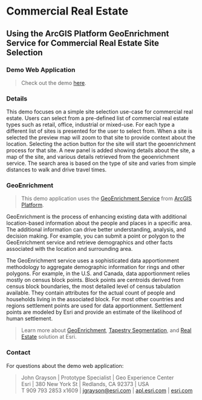 # Commercial Real Estate

## Using the ArcGIS Platform GeoEnrichment Service for Commercial Real Estate Site Selection

### Demo Web Application

> Check out the demo [here](https://apl.bd.esri.com/CommercialRealEstate/index.html).

### Details

This demo focuses on a simple site selection use-case for commercial real estate. Users can select from a pre-defined list of commercial
real estate types such as retail, office, industrial or mixed-use. For each type a different list of sites is presented for the user to
select from. When a site is selected the preview map will zoom to that site to provide context about the location. Selecting the action
button for the site will start the geoenrichment process for that site. A new panel is added showing details about the site, a map of 
the site, and various details retrieved from the geoenrichment service. The search area is based on the type of site and varies from 
simple distances to walk and drive travel times. 

### GeoEnrichment

> This demo application uses the [GeoEnrichment Service](https://developers.arcgis.com/documentation/mapping-apis-and-services/demographics/services/geoenrichment-service/) from [ArcGIS Platform](https://developers.arcgis.com/documentation/mapping-apis-and-services/arcgis-platform/).

GeoEnrichment is the process of enhancing existing data with additional location-based information about the people and places in a specific area.
The additional information can drive better understanding, analysis, and decision making. For example, you can submit a point or polygon to the 
GeoEnrichment service and retrieve demographics and other facts associated with the location and surrounding area.

The GeoEnrichment service uses a sophisticated data apportionment methodology to aggregate demographic information for rings and other polygons.
For example, in the U.S. and Canada, data apportionment relies mostly on census block points. Block points are centroids derived from census block
boundaries, the most detailed level of census tabulation available. They contain attributes for the actual count of people and households living in
the associated block. For most other countries and regions settlement points are used for data apportionment. Settlement points are modeled by Esri
and provide an estimate of the likelihood of human settlement.

> Learn more about [GeoEnrichment](https://www.esri.com/en-us/arcgis/products/arcgis-platform/services/geoenrichment), [Tapestry Segmentation](https://storymaps.arcgis.com/stories/1ff4e014a1b3444b871dc4c3d906d946), and [Real Estate](https://www.esri.com/en-us/industries/real-estate/overview) solution at Esri.


### Contact

For questions about the demo web application:

> John Grayson | Prototype Specialist | Geo Experience Center\
> Esri | 380 New York St | Redlands, CA 92373 | USA\
> T 909 793 2853 x1609 | [jgrayson@esri.com](mailto:jgrayson@esri.com?subject=Commercial%20Real%20Estate&body=Hi%20John,%0A%20%20I%20have%20a%20quesiton%20about%20the%Commercial%20Real%20Estate%20demo.) | [apl.esri.com](https://apl.esri.com) | [esri.com](https://www.esri.com)


